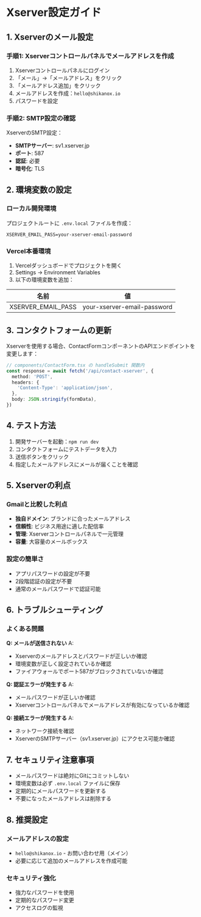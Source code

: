 # Xserver設定ガイド

## 1. Xserverのメール設定

### 手順1: Xserverコントロールパネルでメールアドレスを作成
1. Xserverコントロールパネルにログイン
2. 「メール」→「メールアドレス」をクリック
3. 「メールアドレス追加」をクリック
4. メールアドレスを作成：`hello@shikanox.io`
5. パスワードを設定

### 手順2: SMTP設定の確認
XserverのSMTP設定：
- **SMTPサーバー**: sv1.xserver.jp
- **ポート**: 587
- **認証**: 必要
- **暗号化**: TLS

## 2. 環境変数の設定

### ローカル開発環境
プロジェクトルートに `.env.local` ファイルを作成：

```env
XSERVER_EMAIL_PASS=your-xserver-email-password
```

### Vercel本番環境
1. Vercelダッシュボードでプロジェクトを開く
2. Settings → Environment Variables
3. 以下の環境変数を追加：

| 名前 | 値 |
|------|-----|
| XSERVER_EMAIL_PASS | your-xserver-email-password |

## 3. コンタクトフォームの更新

Xserverを使用する場合、ContactFormコンポーネントのAPIエンドポイントを変更します：

```typescript
// components/ContactForm.tsx の handleSubmit 関数内
const response = await fetch('/api/contact-xserver', {
  method: 'POST',
  headers: {
    'Content-Type': 'application/json',
  },
  body: JSON.stringify(formData),
})
```

## 4. テスト方法

1. 開発サーバーを起動：`npm run dev`
2. コンタクトフォームにテストデータを入力
3. 送信ボタンをクリック
4. 指定したメールアドレスにメールが届くことを確認

## 5. Xserverの利点

### Gmailと比較した利点
- **独自ドメイン**: ブランドに合ったメールアドレス
- **信頼性**: ビジネス用途に適した配信率
- **管理**: Xserverコントロールパネルで一元管理
- **容量**: 大容量のメールボックス

### 設定の簡単さ
- アプリパスワードの設定が不要
- 2段階認証の設定が不要
- 通常のメールパスワードで認証可能

## 6. トラブルシューティング

### よくある問題

**Q: メールが送信されない**
A: 
- Xserverのメールアドレスとパスワードが正しいか確認
- 環境変数が正しく設定されているか確認
- ファイアウォールでポート587がブロックされていないか確認

**Q: 認証エラーが発生する**
A:
- メールパスワードが正しいか確認
- Xserverコントロールパネルでメールアドレスが有効になっているか確認

**Q: 接続エラーが発生する**
A:
- ネットワーク接続を確認
- XserverのSMTPサーバー（sv1.xserver.jp）にアクセス可能か確認

## 7. セキュリティ注意事項

- メールパスワードは絶対にGitにコミットしない
- 環境変数は必ず `.env.local` ファイルに保存
- 定期的にメールパスワードを更新する
- 不要になったメールアドレスは削除する

## 8. 推奨設定

### メールアドレスの設定
- `hello@shikanox.io` - お問い合わせ用（メイン）
- 必要に応じて追加のメールアドレスを作成可能

### セキュリティ強化
- 強力なパスワードを使用
- 定期的なパスワード変更
- アクセスログの監視 